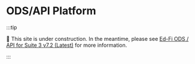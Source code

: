 # ODS/API Platform

:::tip

🚧 This site is under construction. In the meantime, please see
[Ed-Fi ODS / API for Suite 3 v7.2 (Latest)](https://edfi.atlassian.net/wiki/spaces/ODSAPIS3V72/overview)
for more information.

:::
